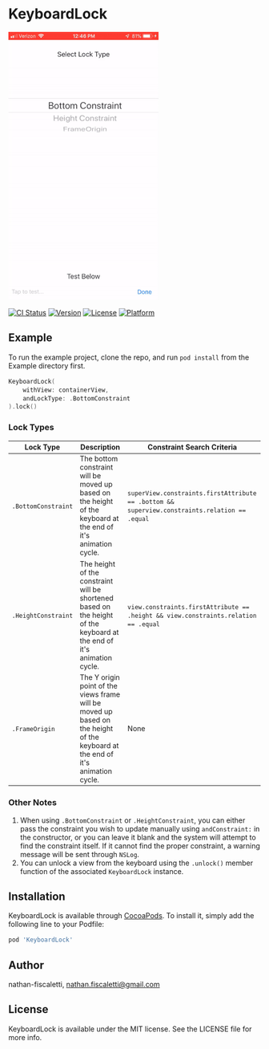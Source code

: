 # KeyboardLock

![Preview][preview]

[preview]: /Images/preview.gif "Preview"

[![CI Status](https://img.shields.io/travis/nathan-fiscaletti/KeyboardLock.svg?style=flat)](https://travis-ci.org/nathan-fiscaletti/KeyboardLock)
[![Version](https://img.shields.io/cocoapods/v/KeyboardLock.svg?style=flat)](https://cocoapods.org/pods/KeyboardLock)
[![License](https://img.shields.io/cocoapods/l/KeyboardLock.svg?style=flat)](https://cocoapods.org/pods/KeyboardLock)
[![Platform](https://img.shields.io/cocoapods/p/KeyboardLock.svg?style=flat)](https://cocoapods.org/pods/KeyboardLock)

## Example

To run the example project, clone the repo, and run `pod install` from the Example directory first.

```swift
KeyboardLock(
    withView: containerView,
    andLockType: .BottomConstraint
).lock()
```

### Lock Types

|Lock Type|Description|Constraint Search Criteria|
|---|---|---|
|`.BottomConstraint`|The bottom constraint will be moved up based on the height of the keyboard at the end of it's animation cycle.|`superView.constraints.firstAttribute == .bottom && superview.constraints.relation == .equal`|
|`.HeightConstraint`|The height of the constraint will be shortened based on the height of the keyboard at the end of it's animation cycle.|`view.constraints.firstAttribute == .height && view.constraints.relation == .equal`|
|`.FrameOrigin`|The Y origin point of the views frame will be moved up based on the height of the keyboard at the end of it's animation cycle.|None|

### Other Notes

1. When using `.BottomConstraint` or `.HeightConstraint`, you can either pass the constraint you wish to update manually using `andConstraint:` in the constructor, or you can leave it blank and the system will attempt to find the constraint itself. If it cannot find the proper constraint, a warning message will be sent through `NSLog`.
2. You can unlock a view from the keyboard using the `.unlock()` member function of the associated `KeyboardLock` instance.

## Installation

KeyboardLock is available through [CocoaPods](https://cocoapods.org). To install
it, simply add the following line to your Podfile:

```ruby
pod 'KeyboardLock'
```

## Author

nathan-fiscaletti, nathan.fiscaletti@gmail.com

## License

KeyboardLock is available under the MIT license. See the LICENSE file for more info.
